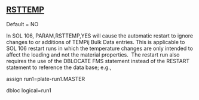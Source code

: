 ## [RSTTEMP](https://help.hexagonmi.com/bundle/MSC_Nastran_2022.4/page/Nastran_Combined_Book/qrg/parameters/TOC.RSTTEMP.xhtml)

Default = NO

In SOL 106, PARAM,RSTTEMP,YES will cause the automatic restart to ignore changes to or additions of TEMPij Bulk Data entries. This is applicable to SOL 106 restart runs in which the temperature changes are only intended to affect the loading and not the material properties.  The restart run also requires the use of the DBLOCATE FMS statement instead of the RESTART statement to reference the data base; e.g.,

assign run1=plate-run1.MASTER

dbloc logical=run1

